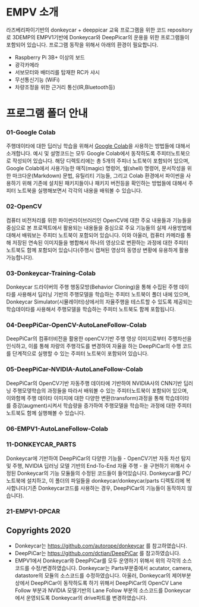 # EMPV 소개

라즈베리파이기반의 donkeycar + deeppicar 교육 프로그램을 위한 코드 repository로 3DEMP의 EMPV1기반에 Donkeycar와 DeepPicar의 운용을 위한 프로그램들이 포함되어 있습니다.
프로그램 동작을 위해서 아래의 환경이 필요합니다.

- Raspberry Pi 3B+ 이상의 보드
- 광각카메라
- 서보모터와 배터리를 탑재한 RC카 샤시
- 무선통신기능 (WiFi)
- 차량조정을 위한 근거리 통신(IR,Bluetooth등)


# 프로그램 폴더 안내

### 01-Google Colab

주행데이타에 대한 딥러닝 학습을 위해서 [Google Colab](https://colab.research.google.com/)을 사용하는 방법들에 대해서 소개합니다. 예시 및 설명코드는 모두 Google Colab에서 동작하도록 주피터노트북으로 작성되어 있습니다. 해당 디렉토리에는 총 5개의 주피너 노트북이 포함되어 있으며, Google Colab에서 사용가능한 매직(magic) 명령어, 쉘(shell) 명령어, 문서작성을 위한 마크다운(Markdown) 문법, 유틸리티 기능들, 그리고 Colab 환경에서 파이썬을 사용하기 위해 기존에 설치된 패키지들이나 패키지 버전등을 확인하는 방법들에 대해서 주피터 노트북을 실행해보면서 각각의 내용을 배워볼 수 있습니다.


### 02-OpenCV
컴퓨터 비전처리를 위한 파이썬라이브러리인 OpenCV에 대한 주요 내용들과 기능들을 중심으로 본 프로젝트에서 활용되는 내용들을 중심으로 주요 기능들의 실제 사용방법에 대해서 배워보는 주피터 노트북이 포함되어 있습니다. 이와 아울러, 컴퓨터 카메라를 통해 저장된 연속된 이미지들을 병합해서 하나의 영상으로 변환하는 과정에 대한 주피터 노트북도 함께 포함되어 있습니다(주행시 캡쳐된 영상의 동영상 변황에 유용하게 활용가능합니다). 

### 03-Donkeycar-Training-Colab
Donkeycar 드라이버의 주행 행동모방(Behavior Cloning)을 통해 수집된  주행 데이타를 사용해서 딥러닝 기반의 주행모델을 학습하는 주피터 노트북이 폴더 내에 있으며, Donkeycar Simulator(시뮬레이터)상에서의 자율주행을 테스트할 수 있도록 제공되는 학습데이타를 사용해서 주행모델을 학습하는 주피터 노트북도 함께 포함됩니다.

### 04-DeepPiCar-OpenCV-AutoLaneFollow-Colab
DeepPiCar의 컴퓨터비전을 활용한 openCV기반 주행 영상 이미지로부터 주행차선을 인식하고, 이를 통해 차량의 주행각도를 변경하여 자율을 하는 DeepPiCar의 수행 코드를 단계적으로 실행할 수 있는 주피터 노트북이 포함되어 있습니다.

### 05-DeepPiCar-NVIDIA-AutoLaneFollow-Colab
DeepPiCar의 OpenCV기반 자동주행 데이타에 기반하여 NVIDIA사의 CNN기반 딥러닝 주행모뎋학습의 과정들을 따라서 배워볼 수 있는 주피터노트북이 포함되어 있으며, 이와함께 주행 데이타 이미지에 대한 다양한  변환(transform)과정을 통해  학습데이타를 증강(augment)시켜서 학습량을 증가하여 주행모델을 학습하는 과정에 대한 주피터 노트북도 함께 실행해볼 수 있습니다.

### 06-EMPV1-AutoLaneFollow-Colab

### 11-DONKEYCAR_PARTS
Donkeycar에 기반하여 DeepPiCar의 다양한 기능들 - OpenCV기반 자동 차선 탐지 및 주행, NVIDIA 딥러닝 모델 기반의 End-To-End 자율 주행 - 을 구현하기 위해서 수정된 Donkeycar의 기능 모듈들의 수정된 코드들이 들어있습니다. Donkeycar를 PC/노트북에 설치하고, 이 폴더의 파일들을 donkeycar/donkeycar/parts 디렉토리에 복사합니다(기존 Donkeycar코드를 사용하는 경우, DeepPiCar의 기능들이 동작하지 않습니다).

### 21-EMPV1-DPCAR



## Copyrights 2020

* Donkeycar는 https://github.com/autorope/donkeycar 를 참고하였습니다.
* DeepPiCar는 https://github.com/dctian/DeepPiCar 를 참고하였습니다. 
* EMPV1에서 Donkeycar와 DeepPiCar를 모두 운영하기 위해서 위의 각각의 소스코드를 수정/변경하였습니다. Donkeycar는 Parts부분중에서 acutator, camera, datastore의 모듈의 소스코드를 수정하였습니다. 아울러, Donkeycar의 제어부분 상에서 DeepPiCar이 동작하도록 하기 위해서 DeepPiCar의 OpenCV Lane Follow 부분과 NVIDIA 모델기반의 Lane Follow 부분의 소스코드를 Donkeycar에서 운영되도록 Donkeycar의 drive파트를 변경하였습니다.  
